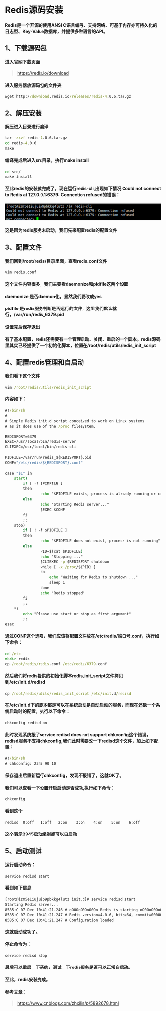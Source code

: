 # Redis源码安装
#### Redis是一个开源的使用ANSI C语言编写、支持网络、可基于内存亦可持久化的日志型、Key-Value数据库，并提供多种语言的API。
## 1、下载源码包
#### 进入官网下载页面
> https://redis.io/download
#### 进入服务器放源码包的文件夹

```cmd
wget http://download.redis.io/releases/redis-4.0.6.tar.gz
```

## 2、解压安装
#### 解压进入目录进行编译

```cmd
tar -zxvf redis-4.0.6.tar.gz
cd redis-4.0.6
make
```
#### 编译完成后进入src目录，执行make install

```cmd
cd src/
make install
```
#### 至此redis的安装就完成了，现在运行redis-cli,出现如下情况 Could not connect to Redis at 127.0.0.1:6379: Connection refused的错误：
![Could not connect to Redis at 127.0.0.1:6379: Connection refused](./img/redis2.png)
#### 这是因为redis服务未启动，我们先来配置redis的配置文件
## 3、配置文件
#### 我们回到/root/redis/目录里面，查看redis.conf文件
```cmd
vim redis.conf
```
#### 这个文件内容很多，我们主要看daemonize和pidfile这两个设置
#### daemonize 是否daemon化，显然我们要改成yes
#### pidfile 是redis服务判断是否运行的文件，这里我们默认就行，/var/run/redis_6379.pid
#### 设置完后保存退出
#### 有了基本配置，redis还需要有一个管理启动、关闭、重启的一个脚本。redis源码里其实已经提供了一个初始化脚本，位置在/root/redis/utils/redis_init_script
## 4、配置redis管理和自启动
#### 我们看下这个文件
```cmd
vim /root/redis/utils/redis_init_script
```
#### 内容如下：
```cmd
#!/bin/sh
#
# Simple Redis init.d script conceived to work on Linux systems
# as it does use of the /proc filesystem.

REDISPORT=6379
EXEC=/usr/local/bin/redis-server
CLIEXEC=/usr/local/bin/redis-cli

PIDFILE=/var/run/redis_${REDISPORT}.pid
CONF="/etc/redis/${REDISPORT}.conf"

case "$1" in
    start)
        if [ -f $PIDFILE ]
        then
                echo "$PIDFILE exists, process is already running or crashed"
        else
                echo "Starting Redis server..."
                $EXEC $CONF
        fi
        ;;
    stop)
        if [ ! -f $PIDFILE ]
        then
                echo "$PIDFILE does not exist, process is not running"
        else
                PID=$(cat $PIDFILE)
                echo "Stopping ..."
                $CLIEXEC -p $REDISPORT shutdown
                while [ -x /proc/${PID} ]
                do
                    echo "Waiting for Redis to shutdown ..."
                    sleep 1
                done
                echo "Redis stopped"
        fi
        ;;
    *)
        echo "Please use start or stop as first argument"
        ;;
esac
```

#### 通过CONF这个选项，我们应该将配置文件放在/etc/redis/端口号.conf，执行如下命令：
```cmd
cd /etc
mkdir redis
cp /root/redis/redis.conf /etc/redis/6379.conf 
```
#### 然后我们将redis提供的初始化脚本redis_init_script文件拷贝到/etc/init.d/redisd
```cmd
cp /root/redis/utils/redis_init_script /etc/init.d/redisd 
```
#### 在/etc/init.d下的脚本都是可以在系统启动是自动启动的服务，而现在还缺一个系统启动时的配置，执行以下命令：
```cmd
chkconfig redisd on
```
#### 此时发现系统报了service redisd does not support chkconfig这个错误，redisd服务不支持chkconfig,我们此时需要改一下redisd这个文件，加上如下配置：
```cmd
#!/bin/sh
# chkconfig: 2345 90 10 
```
#### 保存退出后重新运行chkconfig，发现不报错了，这就OK了。
#### 我们可以查看一下设置开启启动是否成功,执行如下命令：
```cmd
chkconfig
```
#### 看到这个
```cmd
redisd 	0:off	1:off	2:on	3:on	4:on	5:on	6:off
```
#### 这个表示2345启动级别都可以自启动
## 5、启动测试
#### 运行启动命令：
```cmd
service redisd start
```
#### 看到如下信息
```cmd
[root@izm5e1iujuip9pbkkg4lutz init.d]# service redisd start
Starting Redis server...
8585:C 07 Dec 10:41:21.246 # oO0OoO0OoO0Oo Redis is starting oO0OoO0OoO0Oo
8585:C 07 Dec 10:41:21.247 # Redis version=4.0.6, bits=64, commit=00000000, modified=0, pid=8585, just started
8585:C 07 Dec 10:41:21.247 # Configuration loaded
```
#### 这就启动成功了。
#### 停止命令为：
```cmd
service redisd stop
```
#### 最后可以重启一下系统，测试一下redis服务是否可以正常自启动。
#### 至此，redis安装完成。
#### 参考文章：
> https://www.cnblogs.com/zhxilin/p/5892678.html